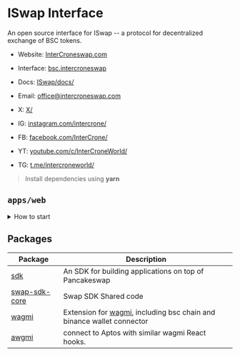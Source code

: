 # ISwap Interface

An open source interface for ISwap -- a protocol for decentralized exchange of BSC tokens.

- Website: [InterCroneswap.com](https://intercroneswap.com)
- Interface: [bsc.intercroneswap](https://bsc.intercroneswap.com)
- Docs: [ISwap/docs/](https://docs.intercroneswap.finance)
- Email: [office@intercroneswap.com](mailto:office@intercroneswap.com)

- X: [X/](https://twitter.com/IntercroneWorld)
- IG: [instagram.com/intercrone/](https://www.instagram.com/intercrone)
- FB: [facebook.com/InterCrone/](https://www.facebook.com/InterCrone)
- YT: [youtube.com/c/InterCroneWorld/](https://www.youtube.com/c/InterCroneWorld)
- TG: [t.me/intercroneworld/](https://t.me/intercroneworld)

> Install dependencies using **yarn**

## `apps/web`

<details>
<summary>
How to start
</summary>

```sh
nvm use 16.02.2
npm install
```

start the development server

```sh
yarn dev
```

build with production mode

```sh
yarn build

# start the application after build
yarn start
```

</details>

## Packages

| Package                                  | Description                                                                                                 |
| ---------------------------------------- | ----------------------------------------------------------------------------------------------------------- |
| [sdk](/packages/swap-sdk)                | An SDK for building applications on top of Pancakeswap                                                      |
| [swap-sdk-core](/packages/swap-sdk-core) | Swap SDK Shared code                                                                                        |
| [wagmi](/packages/wagmi)                 | Extension for [wagmi](https://github.com/wagmi-dev/wagmi), including bsc chain and binance wallet connector |
| [awgmi](/packages/awgmi)                 | connect to Aptos with similar wagmi React hooks.                                                            |
